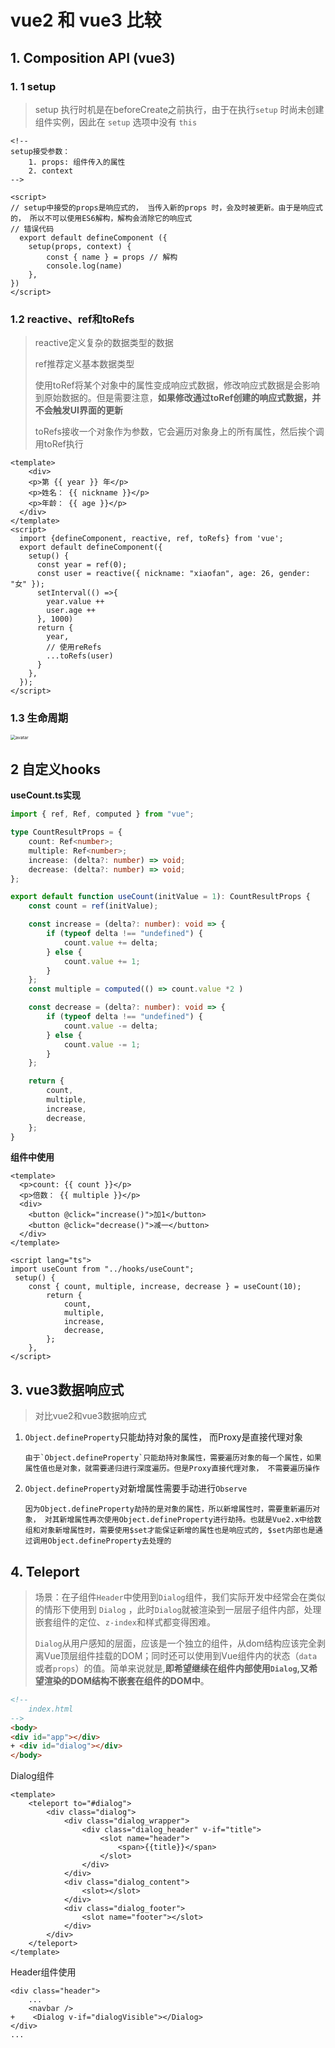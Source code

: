# vue2 和 vue3 比较

## 1. Composition API (vue3)

### 1. 1 setup

> setup 执行时机是在beforeCreate之前执行，由于在执行`setup` 时尚未创建组件实例，因此在 `setup` 选项中没有 `this`

```vue
<!--
setup接受参数：
	1. props: 组件传入的属性
	2. context
-->

<script>
// setup中接受的props是响应式的， 当传入新的props 时，会及时被更新。由于是响应式的， 所以不可以使用ES6解构，解构会消除它的响应式
// 错误代码
  export default defineComponent ({
    setup(props, context) {
        const { name } = props // 解构
        console.log(name)
    },
})
</script>

```

### 1.2 reactive、ref和toRefs

> reactive定义复杂的数据类型的数据
>
> ref推荐定义基本数据类型
>
> 使用toRef将某个对象中的属性变成响应式数据，修改响应式数据是会影响到原始数据的。但是需要注意，**如果修改通过toRef创建的响应式数据，并不会触发UI界面的更新**
>
> toRefs接收一个对象作为参数，它会遍历对象身上的所有属性，然后挨个调用toRef执行

```vue
<template>
	<div>
    <p>第 {{ year }} 年</p>
    <p>姓名： {{ nickname }}</p>
    <p>年龄： {{ age }}</p>
  </div>
</template>
<script>
  import {defineComponent, reactive, ref, toRefs} from 'vue';
  export default defineComponent({
    setup() {
      const year = ref(0);
      const user = reactive({ nickname: "xiaofan", age: 26, gender: "女" });
      setInterval(() =>{
        year.value ++
        user.age ++
      }, 1000)
      return {
        year,
        // 使用reRefs
        ...toRefs(user)
      }
    },
  });
</script>
```

### 1.3 生命周期

<img src="../images/vue/vue3_life_cycle.webp" alt="avatar" style="zoom: 50%;" />

## 2 自定义hooks

**useCount.ts实现**

```ts
import { ref, Ref, computed } from "vue";

type CountResultProps = {
    count: Ref<number>;
    multiple: Ref<number>;
    increase: (delta?: number) => void;
    decrease: (delta?: number) => void;
};

export default function useCount(initValue = 1): CountResultProps {
    const count = ref(initValue);

    const increase = (delta?: number): void => {
        if (typeof delta !== "undefined") {
            count.value += delta;
        } else {
            count.value += 1;
        }
    };
    const multiple = computed(() => count.value *2 )

    const decrease = (delta?: number): void => {
        if (typeof delta !== "undefined") {
            count.value -= delta;
        } else {
            count.value -= 1;
        }
    };

    return {
        count,
        multiple,
        increase,
        decrease,
    };
}
```

**组件中使用**

```vue
<template>
  <p>count: {{ count }}</p>
  <p>倍数： {{ multiple }}</p>
  <div>
    <button @click="increase()">加1</button>
    <button @click="decrease()">减一</button>
  </div>
</template>

<script lang="ts">
import useCount from "../hooks/useCount";
 setup() {
    const { count, multiple, increase, decrease } = useCount(10);
        return {
            count,
            multiple,
            increase,
            decrease,
        };
    },
</script>
```

## 3. vue3数据响应式

> 对比vue2和vue3数据响应式

1. `Object.defineProperty`只能劫持对象的属性， 而Proxy是直接代理对象 

    ```text
   由于`Object.defineProperty`只能劫持对象属性，需要遍历对象的每一个属性，如果属性值也是对象，就需要递归进行深度遍历。但是Proxy直接代理对象， 不需要遍历操作
   ```

   

2. `Object.defineProperty`对新增属性需要手动进行`Observe`

   ```text
   因为Object.defineProperty劫持的是对象的属性，所以新增属性时，需要重新遍历对象， 对其新增属性再次使用Object.defineProperty进行劫持。也就是Vue2.x中给数组和对象新增属性时，需要使用$set才能保证新增的属性也是响应式的, $set内部也是通过调用Object.defineProperty去处理的
   ```

## 4. Teleport

> 场景：在子组件`Header`中使用到`Dialog`组件，我们实际开发中经常会在类似的情形下使用到 `Dialog` ，此时`Dialog`就被渲染到一层层子组件内部，处理嵌套组件的定位、`z-index`和样式都变得困难。
>
> `Dialog`从用户感知的层面，应该是一个独立的组件，从dom结构应该完全剥离Vue顶层组件挂载的DOM；同时还可以使用到Vue组件内的状态（`data`或者`props`）的值。简单来说就是,**即希望继续在组件内部使用`Dialog`,又希望渲染的DOM结构不嵌套在组件的DOM中**。

```html
<!--
	index.html
-->
<body>
<div id="app"></div>
+ <div id="dialog"></div>
</body>
```

Dialog组件

```vue
<template>
    <teleport to="#dialog">
        <div class="dialog">
            <div class="dialog_wrapper">
                <div class="dialog_header" v-if="title">
                    <slot name="header">
                        <span>{{title}}</span>
                    </slot>
                </div>
            </div>
            <div class="dialog_content">
                <slot></slot>
            </div>
            <div class="dialog_footer">
                <slot name="footer"></slot>
            </div>
        </div>
    </teleport>
</template>
```

Header组件使用

```vue
<div class="header">
    ...
    <navbar />
+    <Dialog v-if="dialogVisible"></Dialog>
</div>
...
```

